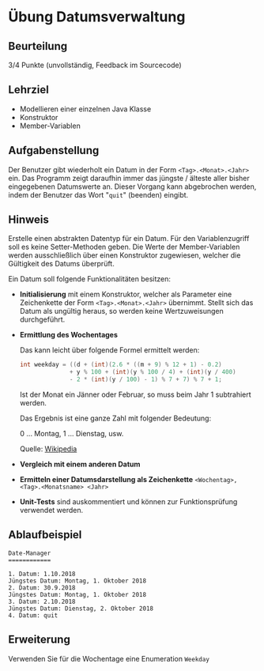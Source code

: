 # Übung Datumsverwaltung

## Beurteilung

3/4 Punkte (unvollständig, Feedback im Sourcecode)

## Lehrziel

- Modellieren einer einzelnen Java Klasse
- Konstruktor
- Member-Variablen

## Aufgabenstellung

Der Benutzer gibt wiederholt ein Datum in der Form `<Tag>.<Monat>.<Jahr>` ein. Das Programm zeigt daraufhin immer das jüngste / älteste aller bisher eingegebenen Datumswerte an.
Dieser Vorgang kann abgebrochen werden, indem der Benutzer das Wort "`quit`" (beenden) eingibt.


## Hinweis

Erstelle einen abstrakten Datentyp für ein Datum.
Für den Variablenzugriff soll es keine Setter-Methoden geben. Die Werte der Member-Variablen werden ausschließlich über einen Konstruktor zugewiesen, welcher die Gültigkeit des Datums überprüft.

Ein Datum soll folgende Funktionalitäten besitzen:

- __Initialisierung__ mit einem Konstruktor, welcher als Parameter eine Zeichenkette der Form `<Tag>.<Monat>.<Jahr>` übernimmt. Stellt sich das Datum als ungültig heraus, so werden keine Wertzuweisungen durchgeführt.

- __Ermittlung des Wochentages__

  Das kann leicht über folgende Formel ermittelt werden:

  ~~~java
  int weekday = ((d + (int)(2.6 * ((m + 9) % 12 + 1) - 0.2)
                + y % 100 + (int)(y % 100 / 4) + (int)(y / 400)
                - 2 * (int)(y / 100) - 1) % 7 + 7) % 7 + 1;
  ~~~
  Ist der Monat ein Jänner oder Februar, so muss beim Jahr 1 subtrahiert werden.

  Das Ergebnis ist eine ganze Zahl mit folgender Bedeutung:

  0 ... Montag, 1 ... Dienstag, usw.

  Quelle: [Wikipedia](https://de.wikipedia.org/wiki/Wochentagsberechnung#Programmierung)
  


- __Vergleich mit einem anderen Datum__

- __Ermitteln einer Datumsdarstellung als Zeichenkette__
  `<Wochentag>, <Tag>.<Monatsname> <Jahr>`
  
- __Unit-Tests__ sind auskommentiert und können zur Funktionsprüfung verwendet werden.
  
## Ablaufbeispiel

```
Date-Manager
============

1. Datum: 1.10.2018
Jüngstes Datum: Montag, 1. Oktober 2018
2. Datum: 30.9.2018
Jüngstes Datum: Montag, 1. Oktober 2018
3. Datum: 2.10.2018
Jüngstes Datum: Dienstag, 2. Oktober 2018
4. Datum: quit
```

## Erweiterung 
Verwenden Sie für die Wochentage eine Enumeration `Weekday`